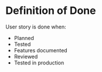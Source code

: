 # Definition of Done

User story is done when: 
- Planned
- Tested
- Features documented
- Reviewed
- Tested in production
